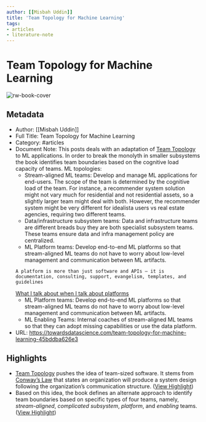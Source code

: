 ```yaml
---
author: [[Misbah Uddin]]
title: 'Team Topology for Machine Learning'
tags: 
- articles
- literature-note
---
```

# Team Topology for Machine Learning

![rw-book-cover](https://miro.medium.com/max/1200/1*VcGdfLg0pDBXqZiNxPyrPQ.jpeg)

## Metadata
- Author: [[Misbah Uddin]]
- Full Title: Team Topology for Machine Learning
- Category: #articles
- Document Note: This posts deals with an adaptation of [Team Topology](https://teamtopologies.com/book) to ML applications. In order to break the monolyth in smaller subsystems the book identifies team boundaries based on the cognitive load capacity of teams.
   ML topologies:
   - Stream-aligned ML teams: Develop and manage ML applications for end-users. The scope of the team is determined by the cognitive load of the team. For instance, a recommender system solution might not vary much for residential and not residential assets, so a slightly larger team might deal with both. However, the recommender system might be very different for idealista users vs real estate agencies, requiring two different teams.
   - Data/infrastructure subsystem teams: Data and infrastructure teams are different breads buy they are both specialist subsystem teams. These teams ensure data and infra management policy are centralized.
   - ML Platform teams: Develop end-to-end ML platforms so that stream-aligned ML teams do not have to worry about low-level management and communication between ML artifacts. 
   ```
   A platform is more than just software and APIs — it is documentation, consulting, support, evangelism, templates, and guidelines
   ```
   [What I talk about when I talk about platforms](https://martinfowler.com/articles/talk-about-platforms.html)
   - ML Platform teams: Develop end-to-end ML platforms so that stream-aligned ML teams do not have to worry about low-level management and communication between ML artifacts. 
   - ML Enabling Teams: Internal coaches of stream-aligned ML teams so that they can adopt missing capabilities or use the data platform.
- URL: https://towardsdatascience.com/team-topology-for-machine-learning-45bddba626e3

## Highlights
- [Team Topology](https://teamtopologies.com/book) pushes the idea of team-sized software. It stems from [Conway’s Law](https://en.wikipedia.org/wiki/Conway%27s_law) that states an organization will produce a system design following the organization’s communication structure. ([View Highlight](https://read.readwise.io/read/01gs3nn5k2yx36hzrqt1rycxb6))
- Based on this idea, the book defines an alternate approach to identify team boundaries based on specific types of four teams, namely, *stream-aligned*, *complicated subsystem*, *platform*, and *enabling* teams. ([View Highlight](https://read.readwise.io/read/01gs3nnhv826ypybpx83t1h7g4))
